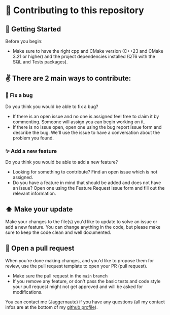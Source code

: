 # :tada: Contributing to this repository

## 🏁 Getting Started

Before you begin:

* Make sure to have the right cpp and CMake version (C++23 and CMake 3.21 or higher)
  and the project dependencies installed (QT6 with the SQL and Tests packages).

## :v: There are 2 main ways to contribute:

### :bug: Fix a bug
Do you think you would be able to fix a bug?
- If there is an open issue and no one is assigned feel free to claim it by commenting.
  Someone will assign you can begin working on it.
- If there is no issue open, open one using the bug report issue form and describe 
  the bug.
  We'll use the issue to have a conversation about the problem you found.

### :sparkles: Add a new feature
Do you think you would be able to add a new feature?
- Looking for something to contribute? Find an open issue which is not assigned.
- Do you have a feature in mind that should be added and does not have an issue? 
  Open one using the Feature Request issue form and fill out the relevant information.

## :arrow_up: Make your update
Make your changes to the file(s) you'd like to update to solve an issue
or add a new feature.
You can change anything in the code, but please make sure to keep the code clean 
and well documented.


## :envelope_with_arrow:  Open a pull request
When you're done making changes,
and you'd like to propose them for review,
use the pull request template to open your PR (pull request).

* Make sure the pull request in the `main` branch
* If you remove any feature, or don't pass the basic tests and code style your
  pull request might not get approved and will be asked for modifications.

You can contact me (Jaggernaute) if you have any questions 
(all my contact infos are at the bottom of my 
[github profile](https://www.github.com/jaggernaute)).